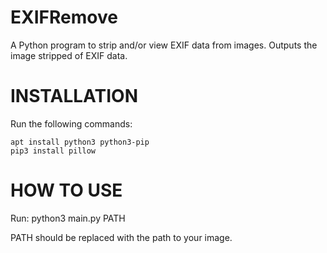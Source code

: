 # EXIFRemove
A Python program to strip and/or view EXIF data from images.
Outputs the image stripped of EXIF data.

# INSTALLATION
Run the following commands:

    apt install python3 python3-pip
    pip3 install pillow

# HOW TO USE
Run:
    python3 main.py PATH

PATH should be replaced with the path to your image.